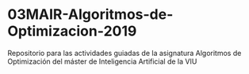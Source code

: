 # 03MAIR-Algoritmos-de-Optimizacion-2019
Repositorio para las actividades guiadas de la asignatura Algoritmos de Optimización del máster de Inteligencia Artificial de la VIU
